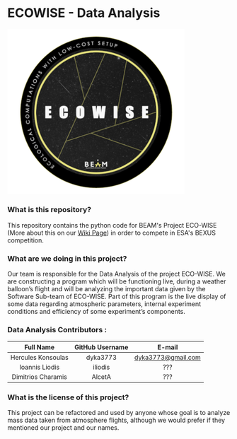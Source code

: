 # ECOWISE - Data Analysis

<img src="./Wiki%20Stuff/LOGO%20ECOWISE.png" alt="ECOWISE Logo" width="400"/>

### What is this repository?
This repository contains the python code for BEAM's Project ECO-WISE (More about this on our [Wiki Page](https://github.com/dyka3773/data-analysis-ecowise/wiki/)) in order to compete in ESA's BEXUS competition.

### What are we doing in this project?
Our team is responsible for the Data Analysis of the project ECO-WISE. We are constructing a program which will be functioning live, during a weather balloon’s flight and will be analyzing the important data given by the Software Sub-team of ECO-WISE. Part of this program is the live display of some data regarding atmospheric parameters, internal experiment conditions and efficiency of some experiment’s components.

### Data Analysis Contributors :

| Full Name          | GitHub Username | E-mail             |
| :----------------: | :-------------: | :----------------: |
| Hercules Konsoulas | dyka3773        | dyka3773@gmail.com | 
| Ioannis Liodis     | iliodis         | ???                | 
| Dimitrios Charamis | AlcetA          | ???                | 

### What is the license of this project?
This project can be refactored and used by anyone whose goal is to analyze mass data taken from atmosphere flights, although we would prefer if they mentioned our project and our names.
